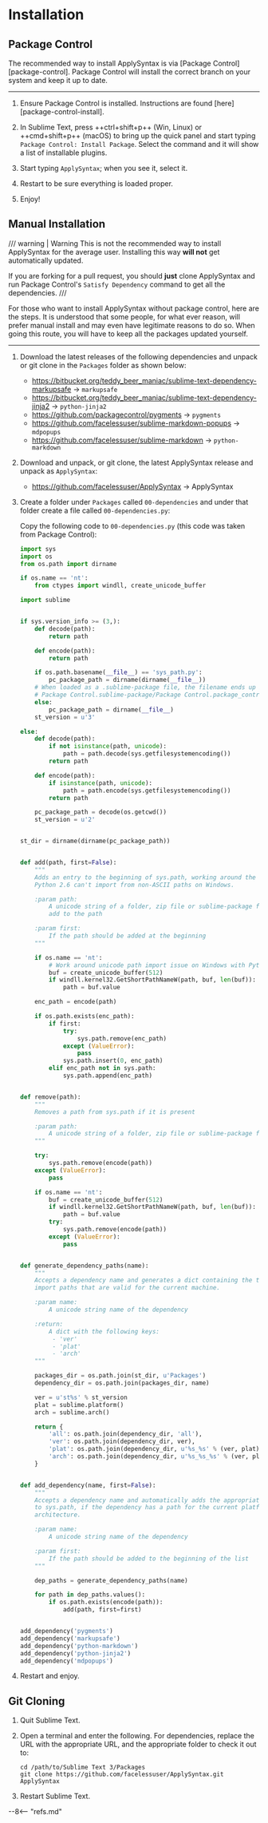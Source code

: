 # Installation

## Package Control

The recommended way to install ApplySyntax is via [Package Control][package-control].  Package Control will install the
correct branch on your system and keep it up to date.

---

1.  Ensure Package Control is installed.  Instructions are found [here][package-control-install].

2.  In Sublime Text, press ++ctrl+shift+p++ (Win, Linux) or ++cmd+shift+p++ (macOS) to bring up the quick panel and
    start typing `Package Control: Install Package`.  Select the command and it will show a list of installable plugins.

3.  Start typing `ApplySyntax`; when you see it, select it.

4.  Restart to be sure everything is loaded proper.

5.  Enjoy!

## Manual Installation

/// warning | Warning
This is not the recommended way to install ApplySyntax for the average user.  Installing this way **will not** get
automatically updated.

If you are forking for a pull request, you should **just** clone ApplySyntax and run Package Control's
`Satisfy Dependency` command to get all the dependencies.
///

For those who want to install ApplySyntax without package control, here are the steps.  It is understood that some
people, for what ever reason, will prefer manual install and may even have legitimate reasons to do so.  When going this
route, you will have to keep all the packages updated yourself.

---

1.  Download the latest releases of the following dependencies and unpack or git clone in the `Packages` folder as shown
    below:

    -   https://bitbucket.org/teddy_beer_maniac/sublime-text-dependency-markupsafe -> `markupsafe`
    -   https://bitbucket.org/teddy_beer_maniac/sublime-text-dependency-jinja2 -> `python-jinja2`
    -   https://github.com/packagecontrol/pygments -> `pygments`
    -   https://github.com/facelessuser/sublime-markdown-popups -> `mdpopups`
    -   https://github.com/facelessuser/sublime-markdown -> `python-markdown`

2.  Download and unpack, or git clone, the latest ApplySyntax release and unpack as `ApplySyntax`:

    -   https://github.com/facelessuser/ApplySyntax -> ApplySyntax

3.  Create a folder under `Packages` called `00-dependencies` and under that folder create a file called
    `00-dependencies.py`:

    Copy the following code to `00-dependencies.py` (this code was taken from Package Control):

    ``` python
    import sys
    import os
    from os.path import dirname

    if os.name == 'nt':
        from ctypes import windll, create_unicode_buffer

    import sublime


    if sys.version_info >= (3,):
        def decode(path):
            return path

        def encode(path):
            return path

        if os.path.basename(__file__) == 'sys_path.py':
            pc_package_path = dirname(dirname(__file__))
        # When loaded as a .sublime-package file, the filename ends up being
        # Package Control.sublime-package/Package Control.package_control.sys_path
        else:
            pc_package_path = dirname(__file__)
        st_version = u'3'

    else:
        def decode(path):
            if not isinstance(path, unicode):
                path = path.decode(sys.getfilesystemencoding())
            return path

        def encode(path):
            if isinstance(path, unicode):
                path = path.encode(sys.getfilesystemencoding())
            return path

        pc_package_path = decode(os.getcwd())
        st_version = u'2'


    st_dir = dirname(dirname(pc_package_path))


    def add(path, first=False):
        """
        Adds an entry to the beginning of sys.path, working around the fact that
        Python 2.6 can't import from non-ASCII paths on Windows.

        :param path:
            A unicode string of a folder, zip file or sublime-package file to
            add to the path

        :param first:
            If the path should be added at the beginning
        """

        if os.name == 'nt':
            # Work around unicode path import issue on Windows with Python 2.6
            buf = create_unicode_buffer(512)
            if windll.kernel32.GetShortPathNameW(path, buf, len(buf)):
                path = buf.value

        enc_path = encode(path)

        if os.path.exists(enc_path):
            if first:
                try:
                    sys.path.remove(enc_path)
                except (ValueError):
                    pass
                sys.path.insert(0, enc_path)
            elif enc_path not in sys.path:
                sys.path.append(enc_path)


    def remove(path):
        """
        Removes a path from sys.path if it is present

        :param path:
            A unicode string of a folder, zip file or sublime-package file
        """

        try:
            sys.path.remove(encode(path))
        except (ValueError):
            pass

        if os.name == 'nt':
            buf = create_unicode_buffer(512)
            if windll.kernel32.GetShortPathNameW(path, buf, len(buf)):
                path = buf.value
            try:
                sys.path.remove(encode(path))
            except (ValueError):
                pass


    def generate_dependency_paths(name):
        """
        Accepts a dependency name and generates a dict containing the three standard
        import paths that are valid for the current machine.

        :param name:
            A unicode string name of the dependency

        :return:
            A dict with the following keys:
             - 'ver'
             - 'plat'
             - 'arch'
        """

        packages_dir = os.path.join(st_dir, u'Packages')
        dependency_dir = os.path.join(packages_dir, name)

        ver = u'st%s' % st_version
        plat = sublime.platform()
        arch = sublime.arch()

        return {
            'all': os.path.join(dependency_dir, 'all'),
            'ver': os.path.join(dependency_dir, ver),
            'plat': os.path.join(dependency_dir, u'%s_%s' % (ver, plat)),
            'arch': os.path.join(dependency_dir, u'%s_%s_%s' % (ver, plat, arch))
        }


    def add_dependency(name, first=False):
        """
        Accepts a dependency name and automatically adds the appropriate path
        to sys.path, if the dependency has a path for the current platform and
        architecture.

        :param name:
            A unicode string name of the dependency

        :param first:
            If the path should be added to the beginning of the list
        """

        dep_paths = generate_dependency_paths(name)

        for path in dep_paths.values():
            if os.path.exists(encode(path)):
                add(path, first=first)


    add_dependency('pygments')
    add_dependency('markupsafe')
    add_dependency('python-markdown')
    add_dependency('python-jinja2')
    add_dependency('mdpopups')
    ```

4.  Restart and enjoy.


## Git Cloning

1.  Quit Sublime Text.

2.  Open a terminal and enter the following.  For dependencies, replace the URL with the appropriate URL, and the
    appropriate folder to check it out to:

    ```
    cd /path/to/Sublime Text 3/Packages
    git clone https://github.com/facelessuser/ApplySyntax.git ApplySyntax
    ```

3.  Restart Sublime Text.

--8<-- "refs.md"
